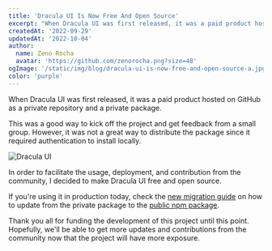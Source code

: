 ```yaml
---
title: 'Dracula UI Is Now Free And Open Source'
excerpt: "When Dracula UI was first released, it was a paid product hosted on GitHub as a private repository and a private package."
createdAt: '2022-09-29'
updatedAt: '2022-10-04'
author:
  name: Zeno Rocha
  avatar: 'https://github.com/zenorocha.png?size=48'
ogImage: '/static/img/blog/dracula-ui-is-now-free-and-open-source-a.jpg'
color: 'purple'
---
```


When Dracula UI was first released, it was a paid product hosted on GitHub as a private repository and a private package.

This was a good way to kick off the project and get feedback from a small group. However, it was not a great way to distribute the package since it required authentication to install locally.

![Dracula UI](/static/img/blog/dracula-ui-is-now-free-and-open-source-a.jpg)

In order to facilitate the usage, deployment, and contribution from the community, I decided to make Dracula UI free and open source.

If you're using it in production today, check the [new migration guide](https://ui.draculatheme.com/migration) on how to update from the private package to the [public npm package](https://www.npmjs.com/package/dracula-ui).

Thank you all for funding the development of this project until this point. Hopefully, we'll be able to get more updates and contributions from the community now that the project will have more exposure.